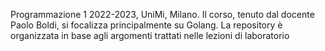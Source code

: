 Programmazione 1 2022-2023, UniMi, Milano.
Il corso, tenuto dal docente Paolo Boldi, si focalizza principalmente su Golang. La repository è organizzata in base agli argomenti trattati nelle lezioni di laboratorio
